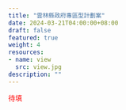 ```yaml
---
title: "雲林縣政府專區型計劃案"
date: 2024-03-21T04:00:00+08:00
draft: false
featured: true
weight: 4
resources: 
- name: view
  src: view.jpg
description: ""
---
```


<font color=red>待填</font>

